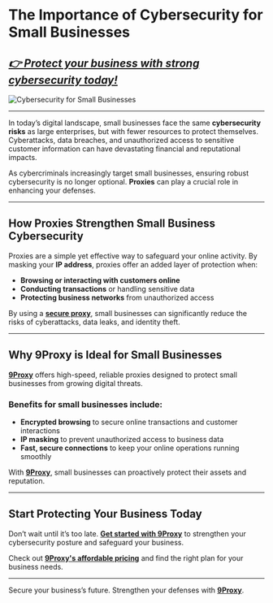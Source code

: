 # The Importance of Cybersecurity for Small Businesses

## *[👉 Protect your business with strong cybersecurity today!](https://the9proxy.short.gy/home-github-james2k4)*

![Cybersecurity for Small Businesses](https://networkassured.com/wp-content/uploads/2022/02/10-Crucial-Cyber-Security-Tips-for-Small-Businesses-in-2022-1024x536.jpg)

---

In today’s digital landscape, small businesses face the same **cybersecurity risks** as large enterprises, but with fewer resources to protect themselves. Cyberattacks, data breaches, and unauthorized access to sensitive customer information can have devastating financial and reputational impacts. 

As cybercriminals increasingly target small businesses, ensuring robust cybersecurity is no longer optional. **Proxies** can play a crucial role in enhancing your defenses.

---

## How Proxies Strengthen Small Business Cybersecurity

Proxies are a simple yet effective way to safeguard your online activity. By masking your **IP address**, proxies offer an added layer of protection when:
- **Browsing or interacting with customers online**
- **Conducting transactions** or handling sensitive data
- **Protecting business networks** from unauthorized access

By using a [**secure proxy**](https://the9proxy.short.gy/pricing-github-james2k4), small businesses can significantly reduce the risks of cyberattacks, data leaks, and identity theft.

---

## Why 9Proxy is Ideal for Small Businesses

[**9Proxy**](https://the9proxy.short.gy/home-github-james2k4) offers high-speed, reliable proxies designed to protect small businesses from growing digital threats.

### Benefits for small businesses include:
- **Encrypted browsing** to secure online transactions and customer interactions
- **IP masking** to prevent unauthorized access to business data
- **Fast, secure connections** to keep your online operations running smoothly

With [**9Proxy**](https://the9proxy.short.gy/home-github-james2k4), small businesses can proactively protect their assets and reputation.

---

## Start Protecting Your Business Today

Don’t wait until it’s too late. [**Get started with 9Proxy**](https://the9proxy.short.gy/pricing-github-james2k4) to strengthen your cybersecurity posture and safeguard your business.

Check out [**9Proxy's affordable pricing**](https://the9proxy.short.gy/pricing-github-james2k4) and find the right plan for your business needs.

---

Secure your business’s future. Strengthen your defenses with [**9Proxy**](https://the9proxy.short.gy/home-github-james2k4).
